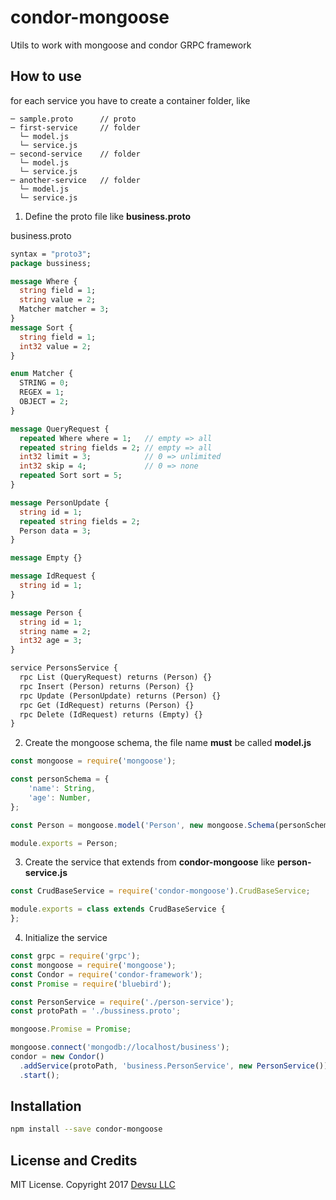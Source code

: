 # condor-mongoose
Utils to work with mongoose and condor GRPC framework

## How to use
for each service you have to create a container folder, like
```
─ sample.proto      // proto
─ first-service     // folder
  └─ model.js
  └─ service.js
─ second-service    // folder
  └─ model.js
  └─ service.js
─ another-service   // folder
  └─ model.js
  └─ service.js
```

1. Define the proto file like **business.proto**

business.proto
```proto
syntax = "proto3";
package bussiness;

message Where {
  string field = 1;
  string value = 2;
  Matcher matcher = 3;
}
message Sort {
  string field = 1;
  int32 value = 2;
}

enum Matcher {
  STRING = 0;
  REGEX = 1;
  OBJECT = 2;
}

message QueryRequest {
  repeated Where where = 1;   // empty => all
  repeated string fields = 2; // empty => all
  int32 limit = 3;            // 0 => unlimited
  int32 skip = 4;             // 0 => none
  repeated Sort sort = 5;
}

message PersonUpdate {
  string id = 1;
  repeated string fields = 2;
  Person data = 3;
}

message Empty {}

message IdRequest {
  string id = 1;
}

message Person {
  string id = 1;
  string name = 2;
  int32 age = 3;
}

service PersonsService {
  rpc List (QueryRequest) returns (Person) {}
  rpc Insert (Person) returns (Person) {}
  rpc Update (PersonUpdate) returns (Person) {}
  rpc Get (IdRequest) returns (Person) {}
  rpc Delete (IdRequest) returns (Empty) {}
}
```
2. Create the mongoose schema, the file name **must** be called **model.js**
```js
const mongoose = require('mongoose');

const personSchema = {
    'name': String,
    'age': Number,
};

const Person = mongoose.model('Person', new mongoose.Schema(personSchema));

module.exports = Person;
```

3. Create the service that extends from **condor-mongoose** like **person-service.js**
```js
const CrudBaseService = require('condor-mongoose').CrudBaseService;

module.exports = class extends CrudBaseService {
};
```

4. Initialize the service
```js
const grpc = require('grpc');
const mongoose = require('mongoose');
const Condor = require('condor-framework');
const Promise = require('bluebird');

const PersonService = require('./person-service');
const protoPath = './bussiness.proto';

mongoose.Promise = Promise;

mongoose.connect('mongodb://localhost/business');
condor = new Condor()
  .addService(protoPath, 'business.PersonService', new PersonService())
  .start();
```

## Installation
```bash
npm install --save condor-mongoose
```

## License and Credits

MIT License. Copyright 2017 [Devsu LLC](https://devsu.com)
